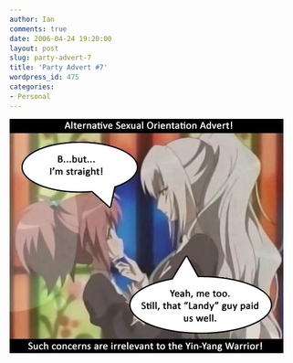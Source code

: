 ```yaml
---
author: Ian
comments: true
date: 2006-04-24 19:20:00
layout: post
slug: party-advert-7
title: 'Party Advert #7'
wordpress_id: 475
categories:
- Personal
---
```


<img src="/blog/2006/bday-ad-yuri.jpg"/>
